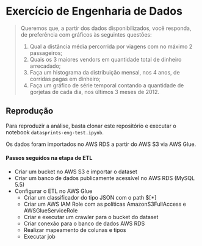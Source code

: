 # Exercício de Engenharia de Dados

> Queremos que, a partir dos dados disponibilizados, você responda, de preferência com gráficos às
seguintes questões:
> 1. Qual a distância média percorrida por viagens com no máximo 2 passageiros;
> 2. Quais os 3 maiores vendors em quantidade total de dinheiro arrecadado;
> 3. Faça um histograma da distribuição mensal, nos 4 anos, de corridas pagas em dinheiro;
> 4. Faça um gráfico de série temporal contando a quantidade de gorjetas de cada dia, nos
últimos 3 meses de 2012.

## Reprodução
Para reproduzir a análise, basta clonar este repositório e executar o notebook `datasprints-eng-test.ipynb`.

Os dados foram importados no AWS RDS a partir do AWS S3 via AWS Glue.

#### Passos seguidos na etapa de ETL
- Criar um bucket no AWS S3 e importar o dataset
-  Criar um banco de dados publicamente acessível no AWS RDS (MySQL 5.5)
- Configurar o ETL no AWS Glue
  - Criar um classificador do tipo JSON com o path $[*]
  - Criar um AWS IAM Role com as políticas AmazonS3FullAccess e AWSGlueServiceRole
  - Criar e executar um crawler para o bucket do dataset
  - Criar conexão para o banco de dados AWS RDS
  - Realizar mapeamento de colunas e tipos
  - Executar job
